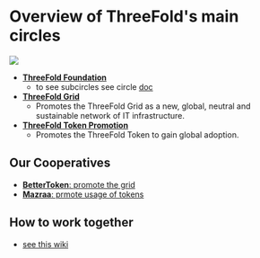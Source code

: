 

# Overview of ThreeFold's main circles

![](https://images.unsplash.com/photo-1526979272661-f2849f9fc0b7?ixlib=rb-0.3.5&ixid=eyJhcHBfaWQiOjEyMDd9&s=7ce9fe7e389f6f0ae09d65905f062a52&auto=format&fit=crop&w=1651&q=80)


- [**ThreeFold Foundation**](/circles/foundation/foundation.md)  
    - to see subcircles see circle [doc](/circles/foundation/foundation.md)
- [**ThreeFold Grid**](/circles/foundation/grid/grid.md)
    - Promotes the ThreeFold Grid as a new, global, neutral and sustainable network of IT infrastructure.  
- [**ThreeFold Token Promotion**](/circles/foundation/tokens/tokens.md)
  - Promotes the ThreeFold Token to gain global adoption.
  
## Our Cooperatives
  
  - [**BetterToken**: promote the grid](/circles/betterToken.md)
  - [**Mazraa**: prmote usage of tokens](circles/mazraa.md)

## How to work together

- [see this wiki](/collaboration/readme.md)
